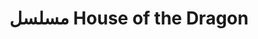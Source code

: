 ---
title: مسلسل House of the Dragon
description: مشاهدة مسلسل الدراما والاكشن التاريخي بيت التنين House of the Dragon مترجم بطولة بادي كونسيدين و أوليفيا كوك و إيما دارسي و مات سميث كامل بجودة عالية HD اون لاين علي موقع ايجي ناو. القصة  تدور الأحداث قبل 300 عام من أحداث المسلسل الأصلي، حيث سيركز على تفاصيل عائلة آل تارجارين ولمحات هامة في تاريخ العائلة التي حكمت ويستروس منذ زمن بعيد، وصولًا إلى رقصة التنانين والصراعات الداخلية في العائلة التي دمرت كل شيء وهددت بانقراض التنانين للأبد.
img: 17.jpg
quality: 1080p WEB-DL
youtube: https://www.youtube.com/watch?v=DotnJ7tTA34
year: 2022
imdb: 9.1
Votes: 42147
time: 60
tags: 
  - أكشن
  - مغامرات
  - دراما
categories: مسلسلات أجنبى
sections: Series
---